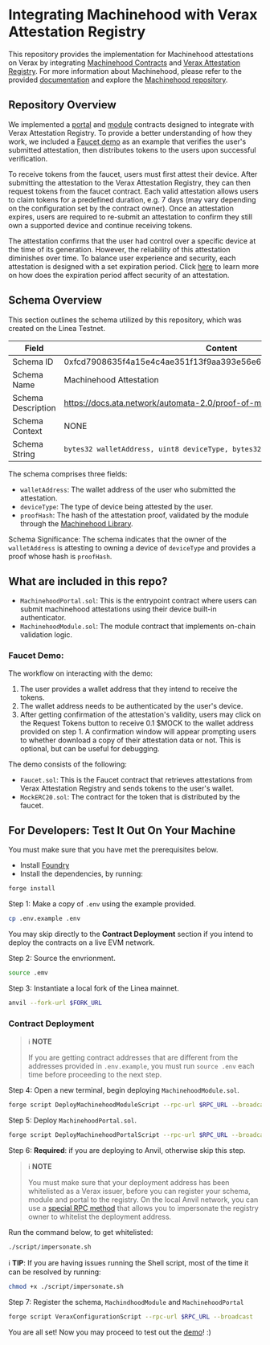 # Integrating Machinehood with Verax Attestation Registry
This repository provides the implementation for Machinehood attestations on Verax by integrating [Machinehood Contracts](https://github.com/automata-network/machinehood-contracts) and [Verax Attestation Registry](https://github.com/Consensys/linea-attestation-registry). For more information about Machinehood, please refer to the provided [documentation]((https://docs.ata.network/automata-2.0/proof-of-machinehood)) and explore the [Machinehood repository](https://github.com/automata-network/machinehood-contracts).

## Repository Overview
We implemented a [portal](https://docs.ver.ax/verax-documentation/core-concepts/portals) and [module](https://docs.ver.ax/verax-documentation/core-concepts/modules) contracts designed to integrate with Verax Attestation Registry. To provide a better understanding of how they work, we included a [Faucet demo](./src/examples//00_faucet/) as an example that verifies the user's submitted attestation, then distributes tokens to the users upon successful verification.

To receive tokens from the faucet, users must first attest their device. After submitting the attestation to the Verax Attestation Registry, they can then request tokens from the faucet contract. Each valid attestation allows users to claim tokens for a predefined duration, e.g. 7 days (may vary depending on the configuration set by the contract owner). Once an attestation expires, users are required to re-submit an attestation to confirm they still own a supported device and continue receiving tokens.

The attestation confirms that the user had control over a specific device at the time of its generation. However, the reliability of this attestation diminishes over time. To balance user experience and security, each attestation is designed with a set expiration period. Click [here](https://github.com/automata-network/machinehood-contracts#does-the-attestation-prove-that-users-owns-the-device) to learn more on how does the expiration period affect security of an attestation.

## Schema Overview
This section outlines the schema utilized by this repository, which was created on the Linea Testnet.

| Field | Content |
| ---- | ---- |
| Schema ID | 0xfcd7908635f4a15e4c4ae351f13f9aa393e56e67aca82e5ffd3cf5c463464ee7 |
| Schema Name | Machinehood Attestation |
| Schema Description | https://docs.ata.network/automata-2.0/proof-of-machinehood |
| Schema Context | NONE |
| Schema String | `bytes32 walletAddress, uint8 deviceType, bytes32 proofHash` |

The schema comprises three fields:
- `walletAddress`: The wallet address of the user who submitted the attestation.
- `deviceType`: The type of device being attested by the user.
- `proofHash`: The hash of the attestation proof, validated by the module through the [Machinehood Library](https://github.com/automata-network/machinehood-contracts).

Schema Significance: The schema indicates that the owner of the `walletAddress` is attesting to owning a device of `deviceType` and provides a proof whose hash is `proofHash`.

## What are included in this repo?
- `MachinehoodPortal.sol`: This is the entrypoint contract where users can submit machinehood attestations using their device built-in authenticator.
- `MachinehoodModule.sol`: The module contract that implements on-chain validation logic.

### Faucet Demo:
The workflow on interacting with the demo:
1. The user provides a wallet address that they intend to receive the tokens.
2. The wallet address needs to be authenticated by the user's device.
3. After getting confirmation of the attestation's validity, users may click on the Request Tokens button to receive 0.1 $MOCK to the wallet address provided on step 1. A confirmation window will appear prompting users to whether download a copy of their attestation data or not. This is optional, but can be useful for debugging.

The demo consists of the following:
- `Faucet.sol`: This is the Faucet contract that retrieves attestations from Verax Attestation Registry and sends tokens to the user's wallet.
- `MockERC20.sol`: The contract for the token that is distributed by the faucet.

## For Developers: Test It Out On Your Machine

You must make sure that you have met the prerequisites below.

- Install [Foundry](https://book.getfoundry.sh/getting-started/installation)
- Install the dependencies, by running:

```bash
forge install
```

Step 1: Make a copy of `.env` using the example provided.

```bash
cp .env.example .env
```

You may skip directly to the **Contract Deployment** section if you intend to deploy the contracts on a live EVM network.

Step 2: Source the envrionment.

```bash
source .emv
```

Step 3: Instantiate a local fork of the Linea mainnet.

```bash
anvil --fork-url $FORK_URL
```

### Contract Deployment

> ℹ️ **NOTE**
> 
> If you are getting contract addresses that are different from the addresses provided in `.env.example`,
> you must run `source .env` each time before proceeding to the next step.

Step 4: Open a new terminal, begin deploying `MachinehoodModule.sol`.

```bash
forge script DeployMachinehoodModuleScript --rpc-url $RPC_URL --broadcast
```

Step 5: Deploy `MachinehoodPortal.sol`.

```bash
forge script DeployMachinehoodPortalScript --rpc-url $RPC_URL --broadcast
```

Step 6: **Required**: if you are deploying to Anvil, otherwise skip this step.

> ℹ️ **NOTE**
> 
> You must make sure that your deployment address has been whitelisted as a Verax issuer, before you can
> register your schema, module and portal to the registry.
> On the local Anvil network, you can use a [special RPC method](https://book.getfoundry.sh/reference/anvil/#custom-methods) that allows you to impersonate the registry owner to whitelist the deployment address.

Run the command below, to get whitelisted:

```bash
./script/impersonate.sh
```

ℹ️ **TIP**: If you are having issues running the Shell script, most of the time it can be resolved by running:

```bash
chmod +x ./script/impersonate.sh
```

Step 7: Register the schema, `MachindhoodModule` and `MachinehoodPortal`

```bash
forge script VeraxConfigurationScript --rpc-url $RPC_URL --broadcast
```

You are all set! Now you may proceed to test out the [demo](./src/examples/00_faucet/)! :)